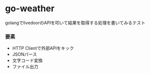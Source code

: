 # go-weather

golangでlivedoorのAPIを叩いて結果を取得する処理を書いてみるテスト

### 要素
- HTTP Clientで外部APIをキック
- JSONパース
- 文字コード変換
- ファイル出力
